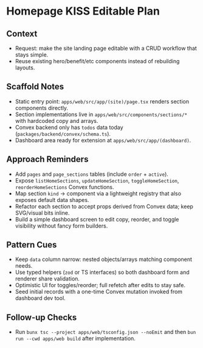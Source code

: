 # Homepage KISS Editable Plan

## Context
- Request: make the site landing page editable with a CRUD workflow that stays simple.
- Reuse existing hero/benefit/etc components instead of rebuilding layouts.

## Scaffold Notes
- Static entry point: `apps/web/src/app/(site)/page.tsx` renders section components directly.
- Section implementations live in `apps/web/src/components/sections/*` with hardcoded copy and arrays.
- Convex backend only has `todos` data today (`packages/backend/convex/schema.ts`).
- Dashboard area ready for extension at `apps/web/src/app/(dashboard)`.

## Approach Reminders
- Add `pages` and `page_sections` tables (include `order` + `active`).
- Expose `listHomeSections`, `updateHomeSection`, `toggleHomeSection`, `reorderHomeSections` Convex functions.
- Map section `kind` -> component via a lightweight registry that also exposes default data shapes.
- Refactor each section to accept props derived from Convex data; keep SVG/visual bits inline.
- Build a simple dashboard screen to edit copy, reorder, and toggle visibility without fancy form builders.

## Pattern Cues
- Keep `data` column narrow: nested objects/arrays matching component needs.
- Use typed helpers (`zod` or TS interfaces) so both dashboard form and renderer share validation.
- Optimistic UI for toggles/reorder; full refetch after edits to stay safe.
- Seed initial records with a one-time Convex mutation invoked from dashboard dev tool.

## Follow-up Checks
- Run `bunx tsc --project apps/web/tsconfig.json --noEmit` and then `bun run --cwd apps/web build` after implementation.
